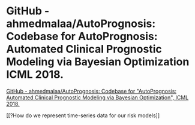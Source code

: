 # GitHub - ahmedmalaa/AutoPrognosis: Codebase for AutoPrognosis: Automated Clinical Prognostic Modeling via Bayesian Optimization ICML 2018.
[GitHub - ahmedmalaa/AutoPrognosis: Codebase for &quot;AutoPrognosis: Automated Clinical Prognostic Modeling via Bayesian Optimization&quot;, ICML 2018.](https://github.com/ahmedmalaa/AutoPrognosis)

[[?How do we represent time-series data for our risk models]]

<!-- #Readable -->

<!-- {BearID:F17CAE12-8D00-4C97-B7E4-CB8BBB31731F-25545-000003CC7213676F} -->
